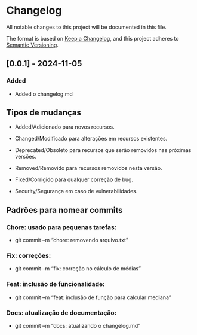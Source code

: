 # Changelog

All notable changes to this project will be documented in this file.

The format is based on [Keep a Changelog](https://keepachangelog.com/en/1.1.0/),
and this project adheres to [Semantic Versioning](https://semver.org/spec/v2.0.0.html).

## [0.0.1] - 2024-11-05

### Added

- Added o changelog.md

## Tipos de mudanças

- Added/Adicionado para novos recursos.

- Changed/Modificado para alterações em recursos existentes.

- Deprecated/Obsoleto para recursos que serão removidos nas próximas versões.

- Removed/Removido para recursos removidos nesta versão.

- Fixed/Corrigido para qualquer correção de bug.

- Security/Segurança em caso de vulnerabilidades.

## Padrões para nomear commits

### Chore: usado para pequenas tarefas: 
- git commit  –m “chore: removendo arquivo.txt”

### Fix: correções: 
- git commit  –m “fix: correção no cálculo de médias” 

### Feat: inclusão de funcionalidade: 
 - git commit  –m “feat: inclusão de função para calcular mediana” 

### Docs: atualização de documentação: 
- git commit  –m “docs: atualizando o changelog.md”